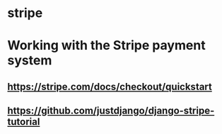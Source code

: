 # stripe

# Working with the Stripe payment system
## https://stripe.com/docs/checkout/quickstart
## https://github.com/justdjango/django-stripe-tutorial
